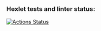 ### Hexlet tests and linter status:
[![Actions Status](https://github.com/lxconnerty322/frontend-project-44/workflows/hexlet-check/badge.svg)](https://github.com/lxconnerty322/frontend-project-44/actions)